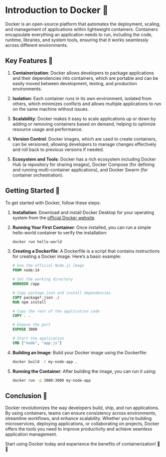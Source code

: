 # Introduction to Docker 🐳

Docker is an open-source platform that automates the deployment, scaling, and management of applications within lightweight containers. Containers encapsulate everything an application needs to run, including the code, runtime, libraries, and system tools, ensuring that it works seamlessly across different environments.

## Key Features 🌟

1. **Containerization**:
   Docker allows developers to package applications and their dependencies into containers, which are portable and can be easily moved between development, testing, and production environments.

2. **Isolation**:
   Each container runs in its own environment, isolated from others, which minimizes conflicts and allows multiple applications to run on the same machine without issues.

3. **Scalability**:
   Docker makes it easy to scale applications up or down by adding or removing containers based on demand, helping to optimize resource usage and performance.

4. **Version Control**:
   Docker images, which are used to create containers, can be versioned, allowing developers to manage changes effectively and roll back to previous versions if needed.

5. **Ecosystem and Tools**:
   Docker has a rich ecosystem including Docker Hub (a repository for sharing images), Docker Compose (for defining and running multi-container applications), and Docker Swarm (for container orchestration).

## Getting Started 🚀

To get started with Docker, follow these steps:

1. **Installation**:
   Download and install Docker Desktop for your operating system from the [official Docker website](https://www.docker.com/products/docker-desktop).

2. **Running Your First Container**:
   Once installed, you can run a simple hello-world container to verify the installation:
   ```bash
   docker run hello-world
   ```

3. **Creating a Dockerfile**:
   A Dockerfile is a script that contains instructions for creating a Docker image. Here’s a basic example:
   ```dockerfile
   # Use the official Node.js image
   FROM node:14

   # Set the working directory
   WORKDIR /app

   # Copy package.json and install dependencies
   COPY package*.json ./
   RUN npm install

   # Copy the rest of the application code
   COPY . .

   # Expose the port
   EXPOSE 3000

   # Start the application
   CMD ["node", "app.js"]
   ```

4. **Building an Image**:
   Build your Docker image using the Dockerfile:
   ```bash
   docker build -t my-node-app .
   ```

5. **Running the Container**:
   After building the image, you can run it using:
   ```bash
   docker run -p 3000:3000 my-node-app
   ```

## Conclusion 🎉

Docker revolutionizes the way developers build, ship, and run applications. By using containers, teams can ensure consistency across environments, streamline workflows, and enhance scalability. Whether you’re building microservices, deploying applications, or collaborating on projects, Docker offers the tools you need to improve productivity and achieve seamless application management. 

Start using Docker today and experience the benefits of containerization! 🚀🌟
